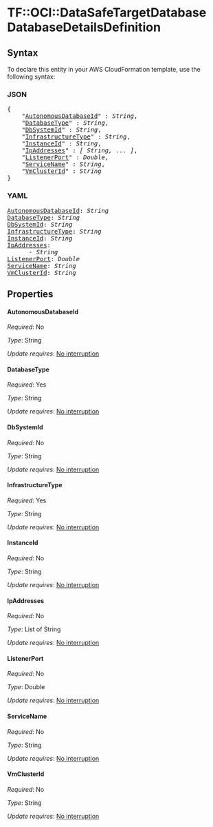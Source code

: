 # TF::OCI::DataSafeTargetDatabase DatabaseDetailsDefinition

## Syntax

To declare this entity in your AWS CloudFormation template, use the following syntax:

### JSON

<pre>
{
    "<a href="#autonomousdatabaseid" title="AutonomousDatabaseId">AutonomousDatabaseId</a>" : <i>String</i>,
    "<a href="#databasetype" title="DatabaseType">DatabaseType</a>" : <i>String</i>,
    "<a href="#dbsystemid" title="DbSystemId">DbSystemId</a>" : <i>String</i>,
    "<a href="#infrastructuretype" title="InfrastructureType">InfrastructureType</a>" : <i>String</i>,
    "<a href="#instanceid" title="InstanceId">InstanceId</a>" : <i>String</i>,
    "<a href="#ipaddresses" title="IpAddresses">IpAddresses</a>" : <i>[ String, ... ]</i>,
    "<a href="#listenerport" title="ListenerPort">ListenerPort</a>" : <i>Double</i>,
    "<a href="#servicename" title="ServiceName">ServiceName</a>" : <i>String</i>,
    "<a href="#vmclusterid" title="VmClusterId">VmClusterId</a>" : <i>String</i>
}
</pre>

### YAML

<pre>
<a href="#autonomousdatabaseid" title="AutonomousDatabaseId">AutonomousDatabaseId</a>: <i>String</i>
<a href="#databasetype" title="DatabaseType">DatabaseType</a>: <i>String</i>
<a href="#dbsystemid" title="DbSystemId">DbSystemId</a>: <i>String</i>
<a href="#infrastructuretype" title="InfrastructureType">InfrastructureType</a>: <i>String</i>
<a href="#instanceid" title="InstanceId">InstanceId</a>: <i>String</i>
<a href="#ipaddresses" title="IpAddresses">IpAddresses</a>: <i>
      - String</i>
<a href="#listenerport" title="ListenerPort">ListenerPort</a>: <i>Double</i>
<a href="#servicename" title="ServiceName">ServiceName</a>: <i>String</i>
<a href="#vmclusterid" title="VmClusterId">VmClusterId</a>: <i>String</i>
</pre>

## Properties

#### AutonomousDatabaseId

_Required_: No

_Type_: String

_Update requires_: [No interruption](https://docs.aws.amazon.com/AWSCloudFormation/latest/UserGuide/using-cfn-updating-stacks-update-behaviors.html#update-no-interrupt)

#### DatabaseType

_Required_: Yes

_Type_: String

_Update requires_: [No interruption](https://docs.aws.amazon.com/AWSCloudFormation/latest/UserGuide/using-cfn-updating-stacks-update-behaviors.html#update-no-interrupt)

#### DbSystemId

_Required_: No

_Type_: String

_Update requires_: [No interruption](https://docs.aws.amazon.com/AWSCloudFormation/latest/UserGuide/using-cfn-updating-stacks-update-behaviors.html#update-no-interrupt)

#### InfrastructureType

_Required_: Yes

_Type_: String

_Update requires_: [No interruption](https://docs.aws.amazon.com/AWSCloudFormation/latest/UserGuide/using-cfn-updating-stacks-update-behaviors.html#update-no-interrupt)

#### InstanceId

_Required_: No

_Type_: String

_Update requires_: [No interruption](https://docs.aws.amazon.com/AWSCloudFormation/latest/UserGuide/using-cfn-updating-stacks-update-behaviors.html#update-no-interrupt)

#### IpAddresses

_Required_: No

_Type_: List of String

_Update requires_: [No interruption](https://docs.aws.amazon.com/AWSCloudFormation/latest/UserGuide/using-cfn-updating-stacks-update-behaviors.html#update-no-interrupt)

#### ListenerPort

_Required_: No

_Type_: Double

_Update requires_: [No interruption](https://docs.aws.amazon.com/AWSCloudFormation/latest/UserGuide/using-cfn-updating-stacks-update-behaviors.html#update-no-interrupt)

#### ServiceName

_Required_: No

_Type_: String

_Update requires_: [No interruption](https://docs.aws.amazon.com/AWSCloudFormation/latest/UserGuide/using-cfn-updating-stacks-update-behaviors.html#update-no-interrupt)

#### VmClusterId

_Required_: No

_Type_: String

_Update requires_: [No interruption](https://docs.aws.amazon.com/AWSCloudFormation/latest/UserGuide/using-cfn-updating-stacks-update-behaviors.html#update-no-interrupt)

